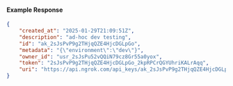 <!-- Code generated for API Clients. DO NOT EDIT. -->

#### Example Response

```json
{
	"created_at": "2025-01-29T21:09:51Z",
	"description": "ad-hoc dev testing",
	"id": "ak_2sJsPvP9g2THjqQZE4HjcDGLpGo",
	"metadata": "{\"environment\":\"dev\"}",
	"owner_id": "usr_2sJsPu52vQQiN79cz8Gr55a0yox",
	"token": "2sJsPvP9g2THjqQZE4HjcDGLpGo_2kpRPCrQGYUhriKALrAqq",
	"uri": "https://api.ngrok.com/api_keys/ak_2sJsPvP9g2THjqQZE4HjcDGLpGo"
}
```
